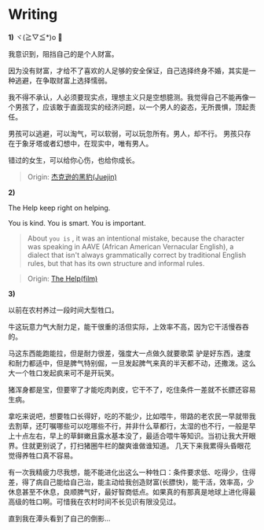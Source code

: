 # Writing

**1)** ヾ(≧▽≦\*)o 💬

我意识到，阻挡自己的是个人财富。

因为没有财富，才给不了喜欢的人足够的安全保证，自己选择终身不婚，其实是一种逃避，在争取财富上选择懦弱。

我不得不承认，人必须要现实点，理想主义只是空想臆测。我觉得自己不能再像一个男孩了，应该敢于直面现实的经济问题，以一个男人的姿态，无所畏惧，顶起责任。

男孩可以逃避，可以淘气，可以软弱，可以玩忽所有。男人，却不行。
男孩只存在于象牙塔或者幻想中，在现实中，唯有男人。

错过的女生，可以给你心伤，也给你成长。

> Origin: [杰克逊的黑豹(Juejin)](https://juejin.cn/post/7249660685951467575)

**2)**

The Help keep right on helping.

You is kind. You is smart. You is important.

> About `you is` , it was an intentional mistake, because the character was speaking in AAVE (African American Vernacular English), a dialect that isn't always grammatically correct by traditional English rules, but that has its own structure and informal rules.

> Origin: [The Help(film)](<https://en.wikipedia.org/wiki/The_Help_(film)>)

**3)**

以前在农村养过一段时间大型牲口。

牛这玩意力气大耐力足，能干很重的活但实际，上效率不高，因为它干活慢吞吞的。

马这东西能跑能拉，但是耐力很差，强度大一点做久就要歌菜 驴是好东西，速度和耐力都适中，但是脾气特别倔，一旦发起脾气来真的半天都不动，还撒泼。这么大一个牲口发起疯来可不是开玩笑。

猪浑身都是宝，但要宰了才能吃肉剥皮，它干不了，吃住条件一差就不长膘还容易生病。

拿吃来说吧，想要牲口长得好，吃的不能少，比如喂牛，带路的老农民一早就带我去割草，还叮嘱哪些可以吃哪些不行，并非什么草都行，太湿的也不行，一般是早上十点左右，早上的草鲜嫩且露水基本没了，最适合喂牛等知识。当初让我大开眼界。住就更别说了，打扫猪圈牛栏的酸爽谁做谁知道。 几天下来我累得头昏眼花觉得养牲口真不容易。

有一次我精疲力尽我想，能不能进化出这么一种牲口：条件要求低、吃得少，住得差，得了病自己能给自己治，能主动给我创造财富(长膘快)，能干活，效率高，少休息甚至不休息，良顺脾气好，最好智商低点。如果真的有那真是地球上进化得最高级的牲口啊。可惜我在农村时间不长见识有限没见过。

直到我在潭头看到了自己的倒影...
